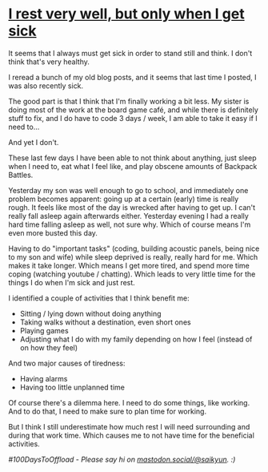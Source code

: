 # [I rest very well, but only when I get sick](#i-rest-very-well-but-only-when-i-get-sick)

It seems that I always must get sick in order to stand still and think. I don't think that's very healthy.

I reread a bunch of my old blog posts, and it seems that last time I posted, I was also recently sick.

The good part is that I think that I'm finally working a bit less. My sister is doing most of the work at the board game café, and while there is definitely stuff to fix, and I do have to code 3 days / week, I am able to take it easy if I need to...

And yet I don't.

These last few days I have been able to not think about anything, just sleep when I need to, eat what I feel like, and play obscene amounts of Backpack Battles.

Yesterday my son was well enough to go to school, and immediately one problem becomes apparent: going up at a certain (early) time is really rough. It feels like most of the day is wrecked after having to get up. I can't really fall asleep again afterwards either. Yesterday evening I had a really hard time falling asleep as well, not sure why. Which of course means I'm even more busted this day.

Having to do "important tasks" (coding, building acoustic panels, being nice to my son and wife) while sleep deprived is really, really hard for me. Which makes it take longer. Which means I get more tired, and spend more time coping (watching youtube / chatting). Which leads to very little time for the things I do when I'm sick and just rest.

I identified a couple of activities that I think benefit me:

- Sitting / lying down without doing anything
- Taking walks without a destination, even short ones
- Playing games
- Adjusting what I do with my family depending on how I feel (instead of on how they feel)

And two major causes of tiredness:

- Having alarms
- Having too little unplanned time

Of course there's a dilemma here. I need to do some things, like working. And to do that, I need to make sure to plan time for working.

But I think I still underestimate how much rest I will need surrounding and during that work time. Which causes me to not have time for the beneficial activities.

_#100DaysToOffload - Please say hi on [mastodon.social/@saikyun](https://mastodon.social/@saikyun). :)_
